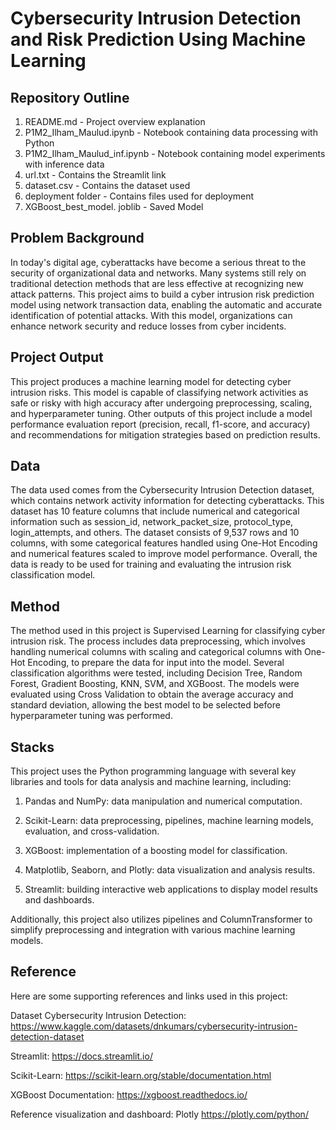 # Cybersecurity Intrusion Detection and Risk Prediction Using Machine Learning

## Repository Outline

1. README.md - Project overview explanation
2. P1M2_Ilham_Maulud.ipynb - Notebook containing data processing with Python
3. P1M2_Ilham_Maulud_inf.ipynb - Notebook containing model experiments with inference data
4. url.txt - Contains the Streamlit link
5. dataset.csv - Contains the dataset used
6. deployment folder - Contains files used for deployment
7. XGBoost_best_model. joblib - Saved Model


## Problem Background
In today's digital age, cyberattacks have become a serious threat to the security of organizational data and networks. Many systems still rely on traditional detection methods that are less effective at recognizing new attack patterns. This project aims to build a cyber intrusion risk prediction model using network transaction data, enabling the automatic and accurate identification of potential attacks. With this model, organizations can enhance network security and reduce losses from cyber incidents.

## Project Output
This project produces a machine learning model for detecting cyber intrusion risks. This model is capable of classifying network activities as safe or risky with high accuracy after undergoing preprocessing, scaling, and hyperparameter tuning. Other outputs of this project include a model performance evaluation report (precision, recall, f1-score, and accuracy) and recommendations for mitigation strategies based on prediction results.

## Data
The data used comes from the Cybersecurity Intrusion Detection dataset, which contains network activity information for detecting cyberattacks. This dataset has 10 feature columns that include numerical and categorical information such as session_id, network_packet_size, protocol_type, login_attempts, and others. The dataset consists of 9,537 rows and 10 columns, with some categorical features handled using One-Hot Encoding and numerical features scaled to improve model performance. Overall, the data is ready to be used for training and evaluating the intrusion risk classification model.

## Method
The method used in this project is Supervised Learning for classifying cyber intrusion risk. The process includes data preprocessing, which involves handling numerical columns with scaling and categorical columns with One-Hot Encoding, to prepare the data for input into the model. Several classification algorithms were tested, including Decision Tree, Random Forest, Gradient Boosting, KNN, SVM, and XGBoost. The models were evaluated using Cross Validation to obtain the average accuracy and standard deviation, allowing the best model to be selected before hyperparameter tuning was performed.

## Stacks
This project uses the Python programming language with several key libraries and tools for data analysis and machine learning, including:

1. Pandas and NumPy: data manipulation and numerical computation.

2. Scikit-Learn: data preprocessing, pipelines, machine learning models, evaluation, and cross-validation.

3. XGBoost: implementation of a boosting model for classification.

4. Matplotlib, Seaborn, and Plotly: data visualization and analysis results.

5. Streamlit: building interactive web applications to display model results and dashboards.

Additionally, this project also utilizes pipelines and ColumnTransformer to simplify preprocessing and integration with various machine learning models.

## Reference
Here are some supporting references and links used in this project:

Dataset Cybersecurity Intrusion Detection: https://www.kaggle.com/datasets/dnkumars/cybersecurity-intrusion-detection-dataset

Streamlit: https://docs.streamlit.io/

Scikit-Learn: https://scikit-learn.org/stable/documentation.html

XGBoost Documentation: https://xgboost.readthedocs.io/

Reference visualization and dashboard: Plotly https://plotly.com/python/
